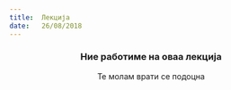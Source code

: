 ```yaml
---
title:  Лекција
date:   26/08/2018
---
```


### <center>Ние работиме на оваа лекција</center>
<center>Те молам врати се подоцна</center>